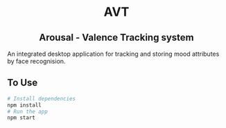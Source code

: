 <div align="center">
    <h1>AVT</h1>
</div>
<div align="center">
    <h2>Arousal - Valence Tracking system</h2>
</div>

An integrated desktop application for tracking and storing mood attributes by face recognision.

## To Use

```bash
# Install dependencies
npm install
# Run the app
npm start
```